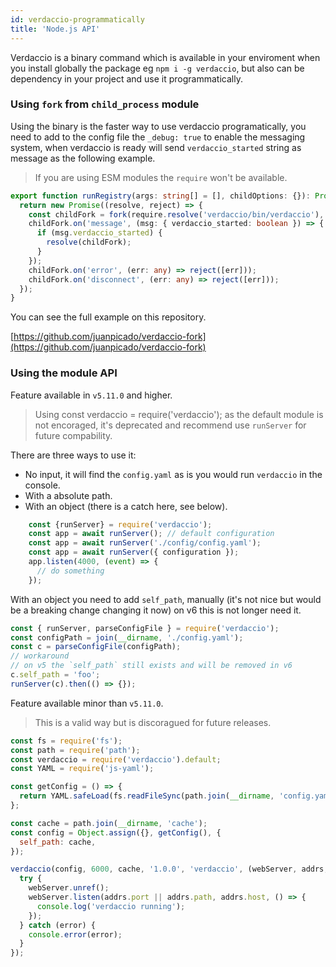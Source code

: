 ```yaml
---
id: verdaccio-programmatically
title: 'Node.js API'
---
```


Verdaccio is a binary command which is available in your enviroment when you install globally the package eg `npm i -g verdaccio`, but also can be dependency in your project and use it programmatically.

### Using `fork` from `child_process` module

Using the binary is the faster way to use verdaccio programatically, you need to add to the config file the `_debug: true` to enable the messaging system, when verdaccio is ready will send `verdaccio_started` string as message as the following example.

> If you are using ESM modules the `require` won't be available.

```typescript
export function runRegistry(args: string[] = [], childOptions: {}): Promise<ChildProcess> {
  return new Promise((resolve, reject) => {
    const childFork = fork(require.resolve('verdaccio/bin/verdaccio'), args, childOptions);
    childFork.on('message', (msg: { verdaccio_started: boolean }) => {
      if (msg.verdaccio_started) {
        resolve(childFork);
      }
    });
    childFork.on('error', (err: any) => reject([err]));
    childFork.on('disconnect', (err: any) => reject([err]));
  });
}
```

You can see the full example on this repository.

[https://github.com/juanpicado/verdaccio-fork](https://github.com/juanpicado/verdaccio-fork)

### Using the module API

Feature available in `v5.11.0` and higher.

> Using const verdaccio = require('verdaccio'); as the default module is not encoraged, it's deprecated and recommend use `runServer` for future compability.

There are three ways to use it:

- No input, it will find the `config.yaml` as is you would run `verdaccio` in the console.
- With a absolute path.
- With an object (there is a catch here, see below).

```js
    const {runServer} = require('verdaccio');
    const app = await runServer(); // default configuration
    const app = await runServer('./config/config.yaml');
    const app = await runServer({ configuration });
    app.listen(4000, (event) => {
      // do something
    });
```

With an object you need to add `self_path`, manually (it's not nice but would be a breaking change changing it now) on v6 this is not longer need it.

```js
const { runServer, parseConfigFile } = require('verdaccio');
const configPath = join(__dirname, './config.yaml');
const c = parseConfigFile(configPath);
// workaround
// on v5 the `self_path` still exists and will be removed in v6
c.self_path = 'foo';
runServer(c).then(() => {});
```

Feature available minor than `v5.11.0`.

> This is a valid way but is discoragued for future releases.

```js
const fs = require('fs');
const path = require('path');
const verdaccio = require('verdaccio').default;
const YAML = require('js-yaml');

const getConfig = () => {
  return YAML.safeLoad(fs.readFileSync(path.join(__dirname, 'config.yaml'), 'utf8'));
};

const cache = path.join(__dirname, 'cache');
const config = Object.assign({}, getConfig(), {
  self_path: cache,
});

verdaccio(config, 6000, cache, '1.0.0', 'verdaccio', (webServer, addrs, pkgName, pkgVersion) => {
  try {
    webServer.unref();
    webServer.listen(addrs.port || addrs.path, addrs.host, () => {
      console.log('verdaccio running');
    });
  } catch (error) {
    console.error(error);
  }
});
```
